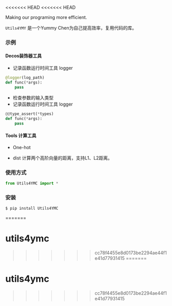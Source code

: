 <<<<<<< HEAD
<<<<<<< HEAD
<!-- # Utils4YMC [![Version][version-badge]][version-link] ![MIT License][license-badge] -->


Making our programing more efficient.


`Utils4YMY` 是一个Yummy Chen为自己提高效率，复用代码的库。


### 示例

#### Decos装饰器工具
* 记录函数运行时间工具 logger
```python
@logger(log_path)
def func(*args):
    pass
```
* 检查参数的输入类型
* 记录函数运行时间工具 logger
```python
@@type_assert(*types)
def func(*args):
    pass
```

#### Tools 计算工具
* One-hot

* dist
计算两个高阶向量的距离，支持L1、L2距离。


### 使用方式

``` python
from Utils4YMC import *
```

### 安装

```
$ pip install Utils4YMC
```


<!-- ### License

[MIT](https://github.com/pythonml/douyin_image/blob/master/LICENSE)


[version-badge]:   https://img.shields.io/badge/version-0.1-brightgreen.svg
[version-link]:    https://pypi.python.org/pypi/douyin_image/
[license-badge]:   https://img.shields.io/github/license/pythonml/douyin_image.svg -->
=======
# utils4ymc
>>>>>>> cc78f4455e8d0173be2294ae44f1e41d77931415
=======
# utils4ymc
>>>>>>> cc78f4455e8d0173be2294ae44f1e41d77931415
